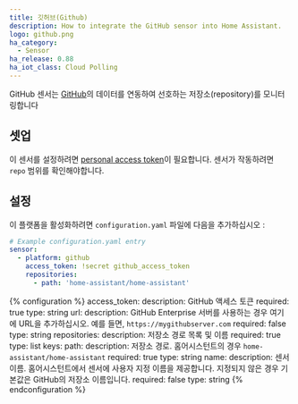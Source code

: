 ```yaml
---
title: 깃허브(Github)
description: How to integrate the GitHub sensor into Home Assistant.
logo: github.png
ha_category:
  - Sensor
ha_release: 0.88
ha_iot_class: Cloud Polling
---
```


GitHub 센서는 [GitHub](https://github.com/)의 데이터를 연동하여 선호하는 저장소(repository)를 모니터링합니다

## 셋업

이 센서를 설정하려면 [personal access token](https://github.com/settings/tokens)이 필요합니다. 센서가 작동하려면 `repo` 범위를 확인해야합니다.

## 설정

이 플랫폼을 활성화하려면 `configuration.yaml` 파일에 다음을 추가하십시오 :

```yaml
# Example configuration.yaml entry
sensor:
  - platform: github
    access_token: !secret github_access_token
    repositories:
      - path: 'home-assistant/home-assistant'
```

{% configuration %}
access_token:
  description: GitHub 액세스 토큰
  required: true
  type: string
url:
  description: GitHub Enterprise 서버를 사용하는 경우 여기에 URL을 추가하십시오. 예를 들면, `https://mygithubserver.com`
  required: false
  type: string
repositories:
  description: 저장소 경로 목록 및 이름
  required: true
  type: list
  keys:
    path:
      description: 저장소 경로.  홈어시스턴트의 경우 `home-assistant/home-assistant`
      required: true
      type: string
    name:
      description: 센서 이름. 홈어시스턴트에서 센서에 사용자 지정 이름을 제공합니다. 지정되지 않은 경우 기본값은 GitHub의 저장소 이름입니다.
      required: false
      type: string
{% endconfiguration %}
